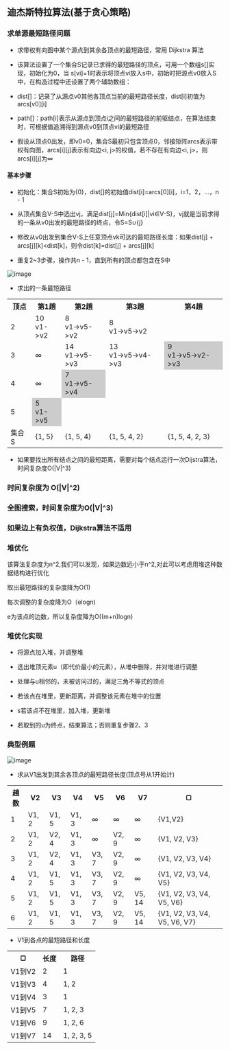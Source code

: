 ## 迪杰斯特拉算法(基于贪心策略)

### 求单源最短路径问题

- 求带权有向图中某个源点到其余各顶点的最短路径，常用 Dijkstra 算法

- 该算法设置了一个集合S记录已求得的最短路径的顶点，可用一个数组s[]实现，初始化为0，当
s[vi]=1时表示将顶点vi放入s中，初始时把源点v0放入S中，在构造过程中还设置了两个辅助数组：

- dist[]：记录了从源点v0其他各顶点当前的最短路径长度，dist[i]初值为arcs[v0][i]

- path[]：path[i]表示从源点到顶点i之间的最短路径的前驱结点，在算法结束时，可根据值追溯得到源点v0到顶点vi的最短路径

- 假设从顶点0出发，即v0=0，集合S最初只包含顶点0，邻接矩阵arcs表示带权有向图，arcs[i][j]表示有向边<i, j>的权值，若不存在有向边<i, j>，则arcs[i][j]为∞

#### 基本步骤

- 初始化：集合S初始为{0}，dist[]的初始值dist[i]=arcs[0][i]，i=1，2，...，n - 1

- 从顶点集合V-S中选出vj，满足dist[j]=Min{dist[i]|vi∈V-S}，vj就是当前求得的一条从v0出发的最短路径的终点，令S=S∪{j}

- 修改从v0出发到集合V-S上任意顶点vk可达的最短路径长度：如果dist[j] + arcs[j][k]<dist[k]，则令dist[k]=dist[j] + arcs[j][k]

- 重复2~3步骤，操作共n - 1，直到所有的顶点都包含在S中

![image](https://github.com/YC-L/Postgraduate-examination/blob/DataStructure/imgs/Dijkstra.png)

- 求出的一条最短路径

<table style="border-collapse: collapse;">
	<tr>
		<th>顶点</th>
		<th>第1趟</th>
		<th>第2趟</th>
		<th>第3趟</th>
		<th>第4趟</th>
	</tr>	
	<tr>
		<td>2</td>
		<td>10 </br> v1->v2</td>
		<td>8 </br> v1->v5->v2</td>
		<td>8 </br> v1->v5->v2</td>
		<td></td>
	</tr>	
	<tr>
		<td>3</td>
		<td>∞</td>
		<td>14 </br> v1->v5->v3</td>
		<td>13 </br> v1->v5->v4->v3</td>
		<td style="background-color: #ccc;">9 </br> v1->v5->v2->v3</td>
	</tr>	
	<tr>
		<td>4</td>
		<td>∞</td>
		<td style="background-color: #ccc;">7 </br> v1->v5->v4</td>
		<td></td>
		<td></td>		
	</tr>	
	<tr>
		<td>5</td>
		<td style="background-color: #ccc;">5 </br> v1->v5</td>
		<td></td>
		<td></td>
		<td></td>
	</tr>	
	<tr>
		<td>集合S</td>
		<td>{1, 5}</td>
		<td>{1, 5, 4}</td>
		<td>{1, 5, 4, 2}</td>
		<td>{1, 5, 4, 2, 3}</td>
	</tr>	
</table>

- 如果要找出所有结点之间的最短距离，需要对每个结点运行一次Dijstra算法，时间复杂度O(|V|^3)

### 时间复杂度为 O(|V|^2)

### 全图搜索，时间复杂度为O(|V|^3) 

### 如果边上有负权值，Dijkstra算法不适用

### 堆优化

该算法复杂度为n^2,我们可以发现，如果边数远小于n^2,对此可以考虑用堆这种数据结构进行优化

取出最短路径的复杂度降为O(1)

每次调整的复杂度降为O（elogn)

e为该点的边数，所以复杂度降为O((m+n)logn)

### 堆优化实现

- 将源点加入堆，并调整堆

- 选出堆顶元素u（即代价最小的元素），从堆中删除，并对堆进行调整

- 处理与u相邻的，未被访问过的，满足三角不等式的顶点

- 若该点在堆里，更新距离，并调整该元素在堆中的位置

- s若该点不在堆里，加入堆，更新堆

- 若取到的u为终点，结束算法；否则重复步骤2、3

### 典型例题

![image](https://github.com/YC-L/Postgraduate-examination/blob/DataStructure/imgs/Dijkstra-instance.png)

- 求从V1出发到其余各顶点的最短路径长度(顶点号从1开始计)

<table style="border-collapse: collapse;">
	<tr>
		<th>趟数</th>
		<th>V2</th>
		<th>V3</th>
		<th>V4</th>
		<th>V5</th>
		<th>V6</th>
		<th>V7</th>
		<th>▢</th>
	</tr>
	<tr>
		<td>1</td>
		<td>V1, 2</td>
		<td>V1, 5</td>
		<td>V1, 3</td>
		<td>∞</td>
		<td>∞</td>
		<td>∞</td>
		<td>{V1,V2}</td>
	</tr>
	<tr>
		<td>2</td>
		<td>V1, 2</td>
		<td>V2, 4</td>
		<td>V1, 3</td>
		<td>∞</td>
		<td>V2, 9</td>
		<td>∞</td>
		<td>{V1, V2, V3}</td>
	</tr>
	<tr>
	</tr>
	<tr>
		<td>3</td>
		<td>V1, 2</td>
		<td>V2, 4</td>
		<td>V1, 3</td>
		<td>V3, 7</td>
		<td>V2, 9</td>
		<td>∞</td>
		<td>{V1, V2, V3, V4}</td>
	</tr>
	<tr>
		<td>4</td>
		<td>V1, 2</td>
		<td>V1, 5</td>
		<td>V1, 3</td>
		<td>V3, 7</td>
		<td>V2, 9</td>
		<td>∞</td>
		<td>{V1, V2, V3, V4, V5}</td>
	</tr>
	<tr>
		<td>5</td>
		<td>V1, 2</td>
		<td>V1, 5</td>
		<td>V1, 3</td>
		<td>V3, 7</td>
		<td>V2, 9</td>
		<td>V5, 14</td>
		<td>{V1, V2, V3, V4, V5, V6}</td>
	</tr>
	<tr>
		<td>6</td>
		<td>V1, 2</td>
		<td>V1, 5</td>
		<td>V1, 3</td>
		<td>V3, 7</td>
		<td>V2, 9</td>
		<td>V5, 14</td>
		<td>{V1, V2, V3, V4, V5, V6, V7}</td>
	</tr>
</table>

- V1到各点的最短路径和长度

<table style="border-collapse: collapse;">
	<tr>
		<th>▢</th>
		<th>长度</th>
		<th>路径</th>
	</tr>
	<tr>
		<td>V1到V2</td>
		<td>2</td>
		<td>1</td>
	</tr>
	<tr>
		<td>V1到V3</td>
		<td>4</td>
		<td>1, 2</td>
	</tr>
	<tr>
		<td>V1到V4</td>
		<td>3</td>
		<td>1</td>
	</tr>
	<tr>
		<td>V1到V5</td>
		<td>7</td>
		<td>1, 2, 3</td>
	</tr>
	<tr>
		<td>V1到V6</td>
		<td>9</td>
		<td>1, 2, 6</td>
	</tr>
	<tr>
		<td>V1到V7</td>
		<td>14</td>
		<td>1, 2, 3, 5</td>
	</tr>
</table>





